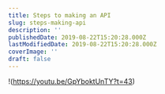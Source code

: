 ```yaml
---
title: Steps to making an API
slug: steps-making-api
description: ''
publishedDate: 2019-08-22T15:20:28.000Z
lastModifiedDate: 2019-08-22T15:20:28.000Z
coverImage: ''
draft: false
---
```


!(https://youtu.be/GpYboktUnTY?t=43)
